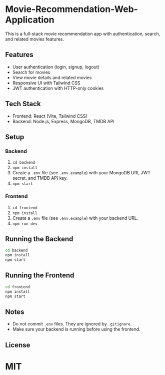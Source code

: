 
# Movie-Recommendation-Web-Application

This is a full-stack movie recommendation app with authentication, search, and related movies features.

## Features

- User authentication (login, signup, logout)
- Search for movies
- View movie details and related movies
- Responsive UI with Tailwind CSS
- JWT authentication with HTTP-only cookies

## Tech Stack

- Frontend: React (Vite, Tailwind CSS)
- Backend: Node.js, Express, MongoDB, TMDB API

## Setup

### Backend

1. `cd backend`
2. `npm install`
3. Create a `.env` file (see `.env.example`) with your MongoDB URI, JWT secret, and TMDB API key.
4. `npm start`

### Frontend

1. `cd frontend`
2. `npm install`
3. Create a `.env` file (see `.env.example`) with your backend URL.
4. `npm run dev`

## Running the Backend

```bash
cd backend
npm install
npm start
```

## Running the Frontend

```bash
cd frontend
npm install
npm start
```

## Notes

- Do not commit `.env` files. They are ignored by `.gitignore`.
- Make sure your backend is running before using the frontend.

## License

MIT
=======

